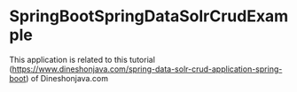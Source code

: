 # SpringBootSpringDataSolrCrudExample
This application is related to this tutorial (https://www.dineshonjava.com/spring-data-solr-crud-application-spring-boot) of Dineshonjava.com
